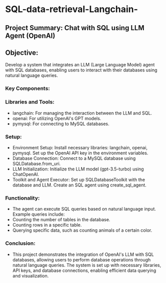 # SQL-data-retrieval-Langchain-

## Project Summary: Chat with SQL using LLM Agent (OpenAI)

## Objective:
Develop a system that integrates an LLM (Large Language Model) agent with SQL databases, enabling users to interact with their databases using natural language queries.

### Key Components:

### Libraries and Tools:

- langchain: For managing the interaction between the LLM and SQL.
- openai: For utilizing OpenAI's GPT models.
- pymysql: For connecting to MySQL databases.
  
### Setup:

- Environment Setup:
Install necessary libraries: langchain, openai, pymysql.
Set up the OpenAI API key in the environment variables.
- Database Connection:
Connect to a MySQL database using SQLDatabase.from_uri.
- LLM Initialization:
Initialize the LLM model (gpt-3.5-turbo) using ChatOpenAI.
- Toolkit and Agent Executor:
Set up SQLDatabaseToolkit with the database and LLM.
Create an SQL agent using create_sql_agent.

### Functionality:

- The agent can execute SQL queries based on natural language input. Example queries include:
- Counting the number of tables in the database.
- Counting rows in a specific table.
- Querying specific data, such as counting animals of a certain color.

### Conclusion:
- This project demonstrates the integration of OpenAI's LLM with SQL databases, allowing users to perform database operations through natural language queries. The system is set up with necessary libraries, API keys, and database connections, enabling efficient data querying and visualization.
